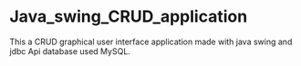 # Java_swing_CRUD_application
This a CRUD graphical user interface application  made  with java swing and jdbc Api database used  MySQL.

